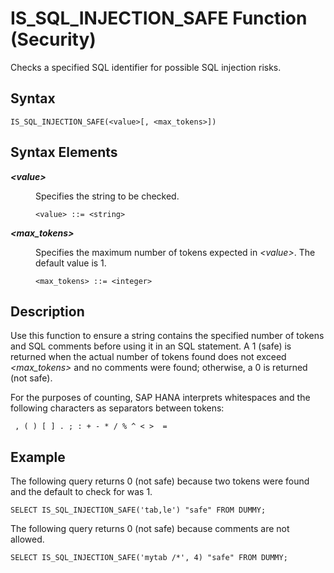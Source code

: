 <!-- loio4496cc5717e847feb7daa41516047df9 -->

# IS\_SQL\_INJECTION\_SAFE Function \(Security\)

Checks a specified SQL identifier for possible SQL injection risks.



## Syntax

```
IS_SQL_INJECTION_SAFE(<value>[, <max_tokens>])
```



## Syntax Elements


<dl>
<dt><b>

*<value\>*

</b></dt>
<dd>

Specifies the string to be checked.

```
<value> ::= <string>
```



</dd><dt><b>

*<max\_tokens\>*

</b></dt>
<dd>

Specifies the maximum number of tokens expected in *<value\>*. The default value is 1.

```
<max_tokens> ::= <integer>
```



</dd>
</dl>



## Description

Use this function to ensure a string contains the specified number of tokens and SQL comments before using it in an SQL statement. A 1 \(safe\) is returned when the actual number of tokens found does not exceed *<max\_tokens\>* and no comments were found; otherwise, a 0 is returned \(not safe\).

For the purposes of counting, SAP HANA interprets whitespaces and the following characters as separators between tokens:

```
 , ( ) [ ] . ; : + - * / % ^ < >  =
```



## Example

The following query returns 0 \(not safe\) because two tokens were found and the default to check for was 1.

```
SELECT IS_SQL_INJECTION_SAFE('tab,le') "safe" FROM DUMMY;
```

The following query returns 0 \(not safe\) because comments are not allowed.

```
SELECT IS_SQL_INJECTION_SAFE('mytab /*', 4) "safe" FROM DUMMY;
```


